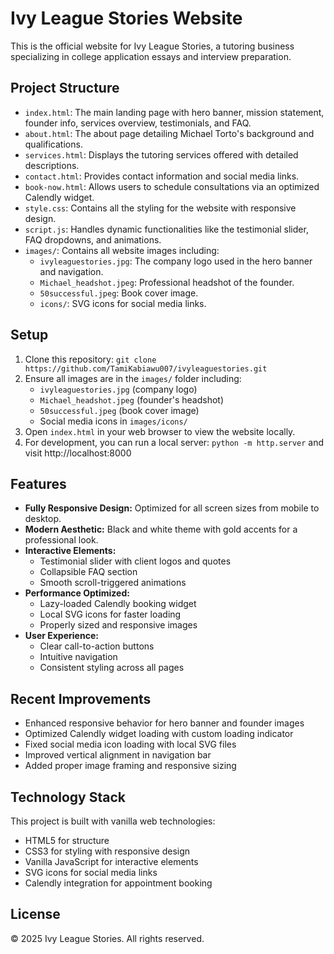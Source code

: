 # Ivy League Stories Website

This is the official website for Ivy League Stories, a tutoring business specializing in college application essays and interview preparation.

## Project Structure

- `index.html`: The main landing page with hero banner, mission statement, founder info, services overview, testimonials, and FAQ.
- `about.html`: The about page detailing Michael Torto's background and qualifications.
- `services.html`: Displays the tutoring services offered with detailed descriptions.
- `contact.html`: Provides contact information and social media links.
- `book-now.html`: Allows users to schedule consultations via an optimized Calendly widget.
- `style.css`: Contains all the styling for the website with responsive design.
- `script.js`: Handles dynamic functionalities like the testimonial slider, FAQ dropdowns, and animations.
- `images/`: Contains all website images including:
    - `ivyleaguestories.jpg`: The company logo used in the hero banner and navigation.
    - `Michael_headshot.jpeg`: Professional headshot of the founder.
    - `50successful.jpeg`: Book cover image.
    - `icons/`: SVG icons for social media links.

## Setup

1. Clone this repository: `git clone https://github.com/TamiKabiawu007/ivyleaguestories.git`
2. Ensure all images are in the `images/` folder including:
   * `ivyleaguestories.jpg` (company logo)
   * `Michael_headshot.jpeg` (founder's headshot)
   * `50successful.jpeg` (book cover image)
   * Social media icons in `images/icons/`
3. Open `index.html` in your web browser to view the website locally.
4. For development, you can run a local server: `python -m http.server` and visit http://localhost:8000

## Features

- **Fully Responsive Design:** Optimized for all screen sizes from mobile to desktop.
- **Modern Aesthetic:** Black and white theme with gold accents for a professional look.
- **Interactive Elements:**
  - Testimonial slider with client logos and quotes
  - Collapsible FAQ section
  - Smooth scroll-triggered animations
- **Performance Optimized:**
  - Lazy-loaded Calendly booking widget
  - Local SVG icons for faster loading
  - Properly sized and responsive images
- **User Experience:**
  - Clear call-to-action buttons
  - Intuitive navigation
  - Consistent styling across all pages

## Recent Improvements

- Enhanced responsive behavior for hero banner and founder images
- Optimized Calendly widget loading with custom loading indicator
- Fixed social media icon loading with local SVG files
- Improved vertical alignment in navigation bar
- Added proper image framing and responsive sizing

## Technology Stack

This project is built with vanilla web technologies:
- HTML5 for structure
- CSS3 for styling with responsive design
- Vanilla JavaScript for interactive elements
- SVG icons for social media links
- Calendly integration for appointment booking

## License

© 2025 Ivy League Stories. All rights reserved.
